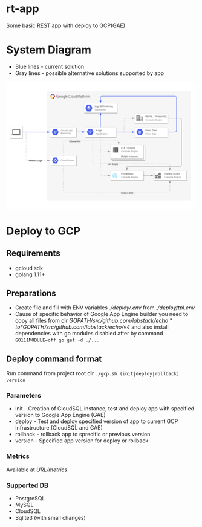 # rt-app
Some basic REST app with deploy to GCP(GAE)

# System Diagram

* Blue lines - current solution 
* Gray lines - possible alternative solutions supported by app

![alt text](https://github.com/artemantipov/rt-app/blob/master/diagram.png)

# Deploy to GCP

## Requirements
* gcloud sdk 
* golang 1.11+

## Preparations
* Create file and fill with ENV variables *./deploy/.env* from *./deploy/tpl.env*
* Cause of specific behavior of Google App Engine builder you need to copy all files from dir *$GOPATH/src/github.com/labstack/echo* to *$GOPATH/src/github.com/labstack/echo/v4* and also install dependencies with go modules disabled after by command `GO111MODULE=off go get -d ./...` 


## Deploy command format
Run command from project root dir `./gcp.sh (init|deploy|rollback) version`

### Parameters
* init - Creation of CloudSQL instance, test and deploy app with specified version to Google App Engine (GAE)
* deploy - Test and deploy specified version of app to current GCP infrastructure (CloudSQL and GAE)
* rollback - rollback app to sprecific or previous version
* version - Specified app version for deploy or rollback

### Metrics
Available at *URL/metrics*

### Supported DB
* PostgreSQL
* MySQL
* CloudSQL
* Sqlite3 (with small changes)
